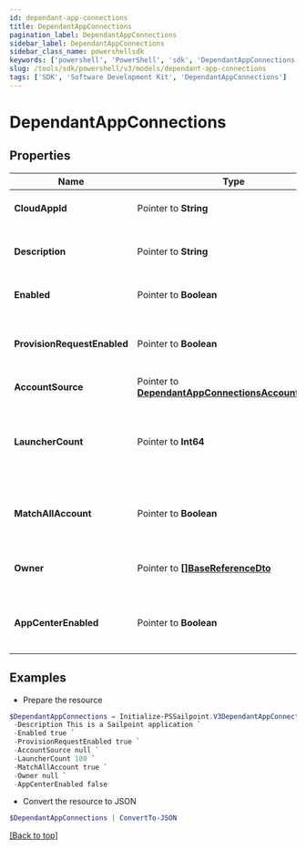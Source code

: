 ```yaml
---
id: dependant-app-connections
title: DependantAppConnections
pagination_label: DependantAppConnections
sidebar_label: DependantAppConnections
sidebar_class_name: powershellsdk
keywords: ['powershell', 'PowerShell', 'sdk', 'DependantAppConnections'] 
slug: /tools/sdk/powershell/v3/models/dependant-app-connections
tags: ['SDK', 'Software Development Kit', 'DependantAppConnections']
---
```



# DependantAppConnections

## Properties

Name | Type | Description | Notes
------------ | ------------- | ------------- | -------------
**CloudAppId** |  Pointer to **String** | Id of the connected Application | [optional] 
**Description** |  Pointer to **String** | Description of the connected Application | [optional] 
**Enabled** |  Pointer to **Boolean** | Is the Application enabled | [optional] [default to $true]
**ProvisionRequestEnabled** |  Pointer to **Boolean** | Is Provisioning enabled for connected Application | [optional] [default to $true]
**AccountSource** |  Pointer to [**DependantAppConnectionsAccountSource**](dependant-app-connections-account-source) |  | [optional] 
**LauncherCount** |  Pointer to **Int64** | The amount of launchers for connected Application (long type) | [optional] 
**MatchAllAccount** |  Pointer to **Boolean** | Is Provisioning enabled for connected Application | [optional] [default to $false]
**Owner** |  Pointer to [**[]BaseReferenceDto**](base-reference-dto) | The owner of the connected Application | [optional] 
**AppCenterEnabled** |  Pointer to **Boolean** | Is App Center enabled for connected Application | [optional] [default to $false]

## Examples

- Prepare the resource
```powershell
$DependantAppConnections = Initialize-PSSailpoint.V3DependantAppConnections  -CloudAppId 9e3cdd80edf84f119327df8bbd5bb5ac `
 -Description This is a Sailpoint application `
 -Enabled true `
 -ProvisionRequestEnabled true `
 -AccountSource null `
 -LauncherCount 100 `
 -MatchAllAccount true `
 -Owner null `
 -AppCenterEnabled false
```

- Convert the resource to JSON
```powershell
$DependantAppConnections | ConvertTo-JSON
```


[[Back to top]](#) 

